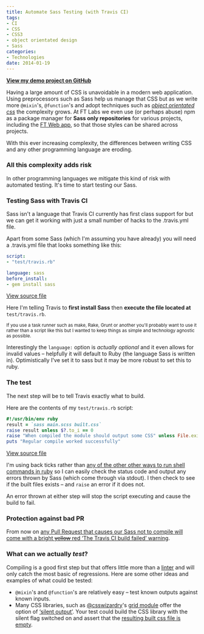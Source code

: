 ```yaml
---
title: Automate Sass Testing (with Travis CI)
tags:
- CI
- CSS
- CSS3
- object orientated design
- Sass
categories:
- Technologies
date: 2014-01-19
---
```

**[View my demo project on GitHub](https://github.com/matthew-andrews/sass-example)**

Having a large amount of CSS is unavoidable in a modern web application. Using preprocessors such as Sass help us manage that CSS but as we write more `@mixin`'s, `@function`'s and adopt techniques such as *[object orientated css](http://coding.smashingmagazine.com/2011/12/12/an-introduction-to-object-oriented-css-oocss/)* the complexity grows. At FT Labs we even use (or perhaps abuse) npm as a package manager for **Sass only repositories** for various projects, including the [FT Web app](http://labs.ft.com/articles/the-ft-web-app/), so that those styles can be shared across projects.

With this ever increasing complexity, the differences between writing CSS and any other programming language are eroding.

### All this complexity adds risk

In other programming languages we mitigate this kind of risk with automated testing. It's time to start testing our Sass.

### Testing Sass with Travis CI

Sass isn't a language that Travis CI currently has first class support for but we can get it working with just a small number of hacks to the .travis.yml file.

Apart from some Sass (which I'm assuming you have already) you will need a .travis.yml file that looks something like this:

```yml
script:
- "test/travis.rb"

language: sass
before_install:
- gem install sass
```

[View source file](https://github.com/matthew-andrews/sass-example/blob/master/.travis.yml)

Here I'm telling Travis to **first install Sass** then **execute the file located at** `test/travis.rb`.

<small>If you use a task runner such as make, Rake, Grunt or another you'll probably want to use it rather than a script like this but I wanted to keep things as simple and technology agnostic as possible.</small>

Interestingly the `language:` option is *actually optional* and it even allows for invalid values – helpfully it will default to Ruby (the language Sass is written in). Optimistically I've set it to sass but it may be more robust to set this to ruby.

### The test

The next step will be to tell Travis exactly what to build.

Here are the contents of my `test/travis.rb` script:

```ruby
#!/usr/bin/env ruby
result = `sass main.scss built.css`
raise result unless $?.to_i == 0
raise "When compiled the module should output some CSS" unless File.exists?('built.css')
puts "Regular compile worked successfully"
```

[View source file](https://github.com/matthew-andrews/sass-example/blob/master/test/travis.rb)

I'm using back ticks rather than [any of the other other ways to run shell commands in ruby](http://tech.natemurray.com/2007/03/ruby-shell-commands.html) so I can easily check the status code and output any errors thrown by Sass (which come through via stdout). I then check to see if the built files exists – and `raise` an error if it does not.

An error thrown at either step will stop the script executing and cause the build to fail.

### Protection against bad PR

From now on [any Pull Request that causes our Sass not to compile will come with a bright ~~yellow~~ red ‘The Travis CI build failed’ warning](https://github.com/matthew-andrews/sass-example/pull/1).

### What can we actually *test*?

Compiling is a good first step but that offers little more than a [linter](https://en.wikipedia.org/wiki/Lint_(software)) and will only catch the most basic of regressions. Here are some other ideas and examples of what could be tested:

- `@mixin`'s and `@function`'s are relatively easy – test known outputs against known inputs.
- Many CSS libraries, such as [@csswizardry](https://twitter.com/csswizardry)'s [grid module](http://csswizardry.com/csswizardry-grids/) offer the option of [‘silent output’](https://github.com/csswizardry/csswizardry-grids). Your test could build the CSS library with the silent flag switched on and assert that the [resulting built css file is empty](https://github.com/matthew-andrews/csswizardry-grids/blob/travis/test/travis.rb#L9).
